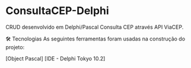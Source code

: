 # ConsultaCEP-Delphi


CRUD desenvolvido em Delphi/Pascal
Consulta CEP através API ViaCEP.

🛠 Tecnologias
As seguintes ferramentas foram usadas na construção do projeto:

[Object Pascal]
[IDE - Delphi Tokyo 10.2]